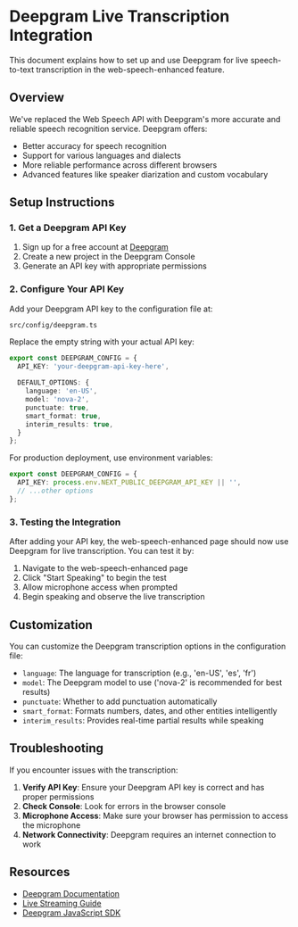 # Deepgram Live Transcription Integration

This document explains how to set up and use Deepgram for live speech-to-text transcription in the web-speech-enhanced feature.

## Overview

We've replaced the Web Speech API with Deepgram's more accurate and reliable speech recognition service. Deepgram offers:

- Better accuracy for speech recognition
- Support for various languages and dialects
- More reliable performance across different browsers
- Advanced features like speaker diarization and custom vocabulary

## Setup Instructions

### 1. Get a Deepgram API Key

1. Sign up for a free account at [Deepgram](https://deepgram.com/signup)
2. Create a new project in the Deepgram Console
3. Generate an API key with appropriate permissions

### 2. Configure Your API Key

Add your Deepgram API key to the configuration file at:
```
src/config/deepgram.ts
```

Replace the empty string with your actual API key:
```typescript
export const DEEPGRAM_CONFIG = {
  API_KEY: 'your-deepgram-api-key-here',
  
  DEFAULT_OPTIONS: {
    language: 'en-US',
    model: 'nova-2',
    punctuate: true,
    smart_format: true,
    interim_results: true,
  }
};
```

For production deployment, use environment variables:
```typescript
export const DEEPGRAM_CONFIG = {
  API_KEY: process.env.NEXT_PUBLIC_DEEPGRAM_API_KEY || '',
  // ...other options
};
```

### 3. Testing the Integration

After adding your API key, the web-speech-enhanced page should now use Deepgram for live transcription. You can test it by:

1. Navigate to the web-speech-enhanced page
2. Click "Start Speaking" to begin the test
3. Allow microphone access when prompted
4. Begin speaking and observe the live transcription

## Customization

You can customize the Deepgram transcription options in the configuration file:

- `language`: The language for transcription (e.g., 'en-US', 'es', 'fr')
- `model`: The Deepgram model to use ('nova-2' is recommended for best results)
- `punctuate`: Whether to add punctuation automatically
- `smart_format`: Formats numbers, dates, and other entities intelligently
- `interim_results`: Provides real-time partial results while speaking

## Troubleshooting

If you encounter issues with the transcription:

1. **Verify API Key**: Ensure your Deepgram API key is correct and has proper permissions
2. **Check Console**: Look for errors in the browser console
3. **Microphone Access**: Make sure your browser has permission to access the microphone
4. **Network Connectivity**: Deepgram requires an internet connection to work

## Resources

- [Deepgram Documentation](https://developers.deepgram.com/docs/)
- [Live Streaming Guide](https://developers.deepgram.com/docs/live-streaming-audio)
- [Deepgram JavaScript SDK](https://github.com/deepgram/deepgram-js-sdk)
